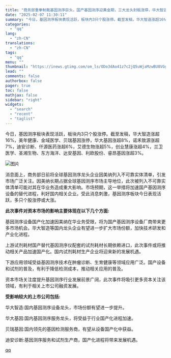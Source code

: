 ```yaml
---
title: "商务部重拳制裁基因测序巨头，国产基因测序迎黄金期，三大龙头封板涨停，华大智造飙升16%"
date: "2025-02-07 11:30:11"
summary: "今日，基因测序板块表现活跃，板块内3只个股涨停。截至发稿，华大智造涨超16%，美年健康、金域医学、贝..."
categories:
  - "qq"
lang:
  - "zh-CN"
translations:
  - "zh-CN"
tags:
  - "qq"
menu: ""
thumbnail: "https://inews.gtimg.com/om_ls/ODo3dAo41z7c2jQ5uWjaMzwBU8VGgwitVwUKveKooyynAAA_640360/0"
lead: ""
comments: false
authorbox: false
pager: true
toc: false
mathjax: false
sidebar: "right"
widgets:
  - "search"
  - "recent"
  - "taglist"
---
```


今日，基因测序板块表现活跃，板块内3只个股涨停。截至发稿，华大智造涨超16%，美年健康、金域医学、贝瑞基因涨停，华大基因涨超8%，诺禾致源涨超7%，迪安诊断、仟源医药涨超6%，艾德生物涨超5%，创业慧康涨超4%，兰卫医学、圣湘生物、东方海洋、达安基因、利欧股份、睿昂基因涨超3%。

![图片](https://inews.gtimg.com/om_bt/OWQEwBCbw1lmeaLn8dFTvBvZPmvdPAZGsB6JHiEp7MmM4AA/641)

消息面上，商务部日前将全球基因测序龙头企业因美纳列入不可靠实体清单，引发市场广泛关注。因美纳长期占据全球基因测序市场主导地位，此次被列入不可靠实体清单可能对其在华业务造成重大影响。市场预期，这一举措将加速国产基因测序设备的替代进程，利好国内相关企业。受此消息刺激，基因测序板块今日表现活跃，多只个股涨停或大涨。

**此次事件对资本市场的影响主要体现在以下几个方面:**

基因测序设备国产化加速因美纳在华业务受限，将为国产基因测序设备厂商带来更多市场机会。华大智造等国内龙头企业有望进一步扩大市场份额，加快技术研发和产业化进程。

上游试剂耗材国产替代基因测序仪配套的试剂耗材长期依赖进口，此次事件或将推动相关产品加速国产化。国内试剂耗材生产企业将迎来新的发展机遇。

下游应用领域受益基因测序技术在肿瘤诊断、生育健康等领域应用广泛。国产设备和试剂的普及，有利于降低检测成本，推动相关应用的普及。

资本市场关注度提升基因测序行业发展前景广阔，此次事件将吸引更多资本关注该领域，有利于相关上市公司融资发展。

**受影响较大的上市公司包括:**

华大智造:国内基因测序设备龙头，市场份额有望进一步提升。

华大基因:国内基因测序服务龙头，将受益于行业国产化进程加速。

贝瑞基因:国内领先的基因检测服务商，有望从设备国产化中获益。

迪安诊断:基因测序服务和试剂生产商，国产化进程将带来发展机遇。

[qq](https://new.qq.com/rain/a/20250207A03D7300)
